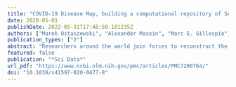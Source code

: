 ```yaml
---
title: "COVID-19 Disease Map, building a computational repository of SARS-CoV-2 virus-host interaction mechanisms"
date: 2020-05-01
publishDate: 2022-05-31T17:48:50.101235Z
authors: ["Marek Ostaszewski", "Alexander Mazein", "Marc E. Gillespie", "Inna Kuperstein", "Anna Niarakis", "Henning Hermjakob", "Alexander R. Pico", "Egon L. Willighagen", "Chris T. Evelo", "Jan Hasenauer", "Falk Schreiber", "Andreas Dräger", "Emek Demir", "Olaf Wolkenhauer", "Laura I. Furlong", "Emmanuel Barillot", "Joaquin Dopazo", "Aurelio Orta-Resendiz", "Francesco Messina", "Alfonso Valencia", "Akira Funahashi", "Hiroaki Kitano", "Charles Auffray", "Rudi Balling", "Reinhard Schneider"]
publication_types: ["2"]
abstract: "Researchers around the world join forces to reconstruct the molecular processes of the virus-host interactions aiming to combat the cause of the ongoing pandemic."
featured: false
publication: "*Sci Data*"
url_pdf: "https://www.ncbi.nlm.nih.gov/pmc/articles/PMC7200764/"
doi: "10.1038/s41597-020-0477-8"
---
```


